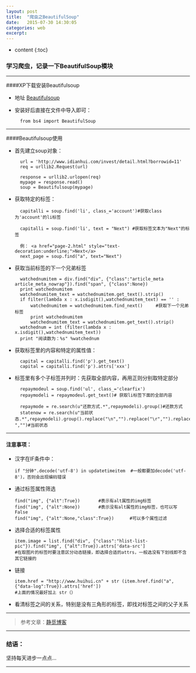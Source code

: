 ```yaml
---
layout: post
title:  "爬虫之BeautifulSoup"
date:   2015-07-30 14:30:05
categories: web
excerpt: 
---
```


* content
{:toc}


### 学习爬虫，记录一下BeautifulSoup模块

---

####XP下载安装Beautifulsoup

* 地址  [Beautifulsoup](https://pypi.python.org/pypi/beautifulsoup4/4.3.2)

* 安装好后直接在文件中导入即可：

        from bs4 import BeautifulSoup  

---

####Beautifulsoup使用

* 首先建立soup对象：

        url = 'http://www.idianhui.com/invest/detail.html?borrowid=11'
        req = urllib2.Request(url)
            
        response = urllib2.urlopen(req)
        mypage = response.read()
        soup = Beautifulsoup(mypage)
        
* 获取特定的标签：

        capitalli = soup.find('li', class_='account')#获取class为'account'的li标签
        
        capitalli = soup.find('li', text = "Next") #获取标签文本为"Next"的标签
        
        例： <a href="page-2.html" style="text-decoration:underline;">Next</a>
        next_page = soup.find("a", text="Next")
        
* 获取当前标签的下一个兄弟标签

        watchednumitem = div.find("div", {"class":"article_meta article_meta_nowrap"}).find("span", {"class":None})
        print watchednumitem
        watchednumitem_text = watchednumitem.get_text().strip()
        if filter(lambda x : x.isdigit(),watchednumitem_text) == '' :
            watchednumitem = watchednumitem.find_next()     #获取下一个兄弟标签
            print watchednumitem
            watchednumitem_text = watchednumitem.get_text().strip()
        watchednum = int (filter(lambda x : x.isdigit(),watchednumitem_text))
        print "阅读数为：%s" %watchednum
        
* 获取标签里的内容和特定的属性值：

        capital = capitalli.find('p').get_text()
        capital = capitalli.find('p').attrs['xxx']
        
* 标签里有多个子标签并列时：先获取全部内容，再用正则分别取特定部分

        repaymodeul = soup.find('ul', class_='clearfix')
        repaymodeli = repaymodeul.get_text()# 获取li标签下面的全部内容
        
        repaymode = re.search(u"还款方式.*",repaymodeli).group()#还款方式
        statenow = re.search(u"当前状态.*",repaymodeli).group().replace("\n","").replace("\r","").replace("\t","").replace(" ","")#当前状态

---

#### 注意事项： 

 *  汉字在IF条件中：
     
        if "分钟".decode('utf-8') in updatetimeitem  #一般都要加decode('utf-8')，否则会出现编码错误

 *  通过标签属性筛选
 
        find("img", {"alt":True})       #表示有alt属性的img标签  
        find("img", {"alt":None})       #表示没有alt属性的img标签，也可以写False
        find("img", {"alt":None,"class":True})      #可以多个属性过滤

 *  选择合适的标签属性
 
        item.image = list.find("div", {"class":"hlist-list-pic"}).find("img", {"alt":True}).attrs['data-src']
        #在取图片的标签时要注意区分动态链接，即选择合适的attrs，一般选没有下划线即不含其它链接的
        
 *  链接
 
        item.href = "http://www.huihui.cn" + str (item.href.find("a", {"data-log":True}).attrs['href'])
        #上面的情况最好加上 str（）
        
 *  看清标签之间的关系，特别是没有三角形的标签，即找对标签之间的父子关系
 
---            

> 参考文章：[静觅博客](http://cuiqingcai.com/1319.html)

---

### 结语：

坚持每天进步一点点...

---